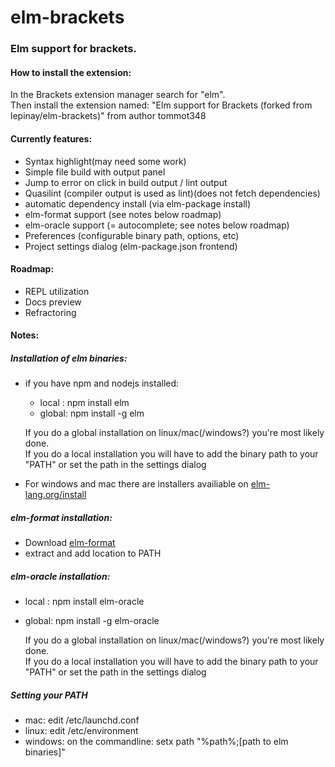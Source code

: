 # elm-brackets
### Elm support for brackets.  
#### How to install the extension:  
In the Brackets extension manager search for "elm".  
Then install the extension named: "Elm support for Brackets (forked from lepinay/elm-brackets)" from author tommot348
#### Currently features:
- Syntax highlight(may need some work)
- Simple file build with output panel
- Jump to error on click in build output / lint output
- Quasilint (compiler output is used as lint)(does not fetch dependencies)
- automatic dependency install (via elm-package install)
- elm-format support (see notes below roadmap)
- elm-oracle support (= autocomplete; see notes below roadmap)
- Preferences (configurable binary path, options, etc)
- Project settings dialog (elm-package.json frontend)

#### Roadmap:  
- REPL utilization
- Docs preview
- Refractoring


#### Notes:
##### Installation of elm binaries:
- if you have npm and nodejs installed:
    - local : npm install elm
    - global: npm install -g elm  
    
    If you do a global installation on linux/mac(/windows?) you're most likely done.  
If you do a local installation you will have to add the binary path to your "PATH" or set the path in the settings dialog 
- For windows and mac there are installers availiable on [elm-lang.org/install](http://elm-lang.org/install)  

##### elm-format installation:  
- Download [elm-format](https://github.com/avh4/elm-format) 
- extract and add location to PATH

##### elm-oracle installation:  
- local : npm install elm-oracle
- global: npm install -g elm-oracle  

    If you do a global installation on linux/mac(/windows?) you're most likely done.  
If you do a local installation you will have to add the binary path to your "PATH" or set the path in the settings dialog  

##### Setting your PATH  
- mac: edit /etc/launchd.conf
- linux: edit /etc/environment
- windows: on the commandline: setx path "%path%;[path to elm binaries]"
    